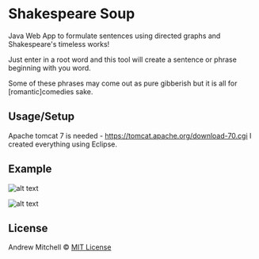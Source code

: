 # Shakespeare Soup

Java Web App to formulate sentences using directed graphs and Shakespeare's timeless works!

Just enter in a root word and this tool will create a sentence or phrase beginning with you word.

Some of these phrases may come out as pure gibberish but it is all for [romantic]comedies sake.

## Usage/Setup

Apache tomcat 7 is needed - https://tomcat.apache.org/download-70.cgi
I created everything using Eclipse.

## Example
![alt text](https://user-images.githubusercontent.com/5866724/40278930-cf0c3554-5bff-11e8-840a-5d36d101eb98.PNG)

![alt text](https://user-images.githubusercontent.com/5866724/40278931-cf1ef162-5bff-11e8-9bbd-d5e469b79cfc.PNG)


## License

Andrew Mitchell © [MIT License](LICENSE)
